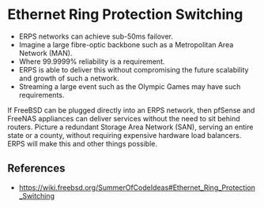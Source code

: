 # Ethernet Ring Protection Switching

- ERPS networks can achieve sub-50ms failover. 
- Imagine a large fibre-optic backbone such as a Metropolitan Area Network (MAN).
- Where 99.9999% reliability is a requirement.
- ERPS is able to deliver this without compromising the future scalability and growth of such a network. 
- Streaming a large event such as the Olympic Games may have such requirements.

If FreeBSD can be plugged directly into an ERPS network, then pfSense and FreeNAS appliances can deliver services 
without the need to sit behind routers. Picture a redundant Storage Area Network (SAN), serving an entire state or a county, 
without requiring expensive hardware load balancers. ERPS will make this and other things possible.

## References

- https://wiki.freebsd.org/SummerOfCodeIdeas#Ethernet_Ring_Protection_Switching
